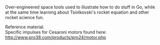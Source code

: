 Over-engineered space tools used to illustrate how to do stuff in Go, while at the same time learning about Tsiolkovski's rocket equation and other rocket science fun.


Reference material.  
Specific impulses for Cesaroni motors found here:
http://www.pro38.com/products/pro24/motor.php

